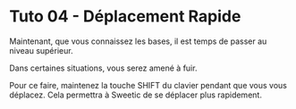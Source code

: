 # Tuto 04 - Déplacement Rapide

Maintenant, que vous connaissez les bases, il est temps de passer au niveau supérieur.

Dans certaines situations, vous serez amené à fuir.

Pour ce faire, maintenez la touche SHIFT du clavier pendant que vous vous déplacez. Cela permettra à Sweetic de se déplacer plus rapidement.

